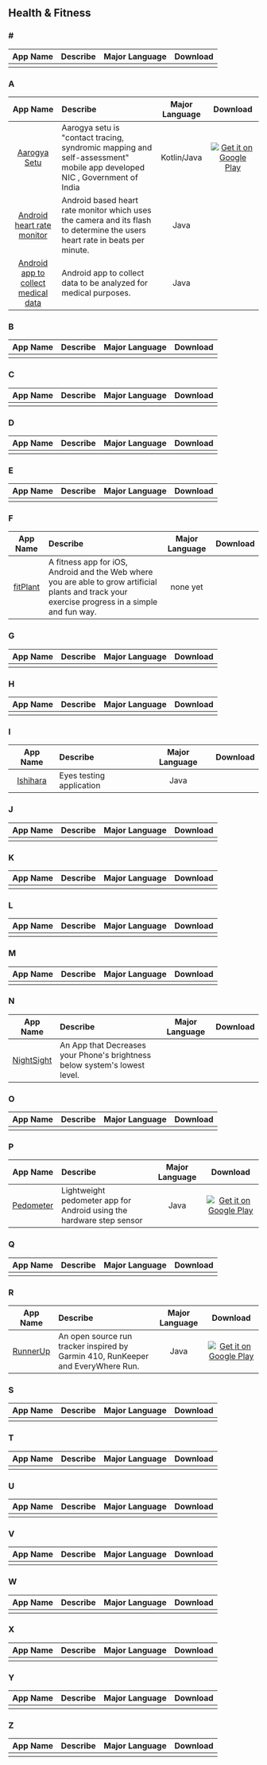## Health & Fitness  
### \#   
App Name                   | Describe                  | Major Language             | Download
:------------------------: | :------------------------ | :------------------------: | :------------------------:
| | |

### A  
App Name                   | Describe                  | Major Language             | Download 
:------------------------: | :------------------------ | :------------------------: | :------------------------: 
[Aarogya Setu](https://github.com/nic-delhi/AarogyaSetu_Android) | Aarogya setu is "contact tracing, syndromic mapping and self-assessment" mobile app developed NIC , Government of India | Kotlin/Java | [![Get it on Google Play](https://i.imgur.com/T9HnFlW.png)](https://play.google.com/store/apps/details?id=nic.goi.aarogyasetu) |
[Android heart rate monitor](https://github.com/phishman3579/android-heart-rate-monitor) | Android based heart rate monitor which uses the camera and its flash to determine the users heart rate in beats per minute. | Java | |
[Android app to collect medical data](https://github.com/Ana06/medical-data-android) | Android app to collect data to be analyzed for medical purposes. | Java | |

### B  
App Name                   | Describe                  | Major Language             | Download
:------------------------: | :------------------------ | :------------------------: | :------------------------:
| | |

### C  
App Name                   | Describe                  | Major Language             | Download
:------------------------: | :------------------------ | :------------------------: | :------------------------:
 | | |

### D  
App Name                   | Describe                  | Major Language             | Download
:------------------------: | :------------------------ | :------------------------: | :------------------------:
 | | |

### E  
App Name                   | Describe                  | Major Language             | Download
:------------------------: | :------------------------ | :------------------------: | :------------------------:
 | | |

### F  
App Name                   | Describe                  | Major Language             | Download 
:------------------------: | :------------------------ | :------------------------: | :------------------------: 
[fitPlant](https://github.com/KrisKodira/fitPlant) | A fitness app for iOS, Android and the Web where you are able to grow artificial plants and track your exercise progress in a simple and fun way. | none yet | |

### G  
App Name                   | Describe                  | Major Language             | Download
:------------------------: | :------------------------ | :------------------------: | :------------------------:
 | | |

### H  
App Name                   | Describe                  | Major Language             | Download
:------------------------: | :------------------------ | :------------------------: | :------------------------:
 | | |

### I  
App Name                   | Describe                  | Major Language             | Download
:------------------------: | :------------------------ | :------------------------: | :------------------------:
[Ishihara](https://github.com/landtanin/Ishihara) | Eyes testing application | Java |

### J  
App Name                   | Describe                  | Major Language             | Download
:------------------------: | :------------------------ | :------------------------: | :------------------------:
 | | |

### K  
App Name                   | Describe                  | Major Language             | Download
:------------------------: | :------------------------ | :------------------------: | :------------------------:
 | | |

### L  
App Name                   | Describe                  | Major Language             | Download
:------------------------: | :------------------------ | :------------------------: | :------------------------:
| | |

### M  
App Name                   | Describe                  | Major Language             | Download
:------------------------: | :------------------------ | :------------------------: | :------------------------:
 | | |

### N  
App Name                   | Describe                  | Major Language             | Download
:------------------------: | :------------------------ | :------------------------: | :------------------------:
[NightSight](https://github.com/meghalagrawal/NightSight) |An App that Decreases your Phone's brightness below system's lowest level.|

### O  
App Name                   | Describe                  | Major Language             | Download
:------------------------: | :------------------------ | :------------------------: | :------------------------:
 | | |

### P
App Name                   | Describe                  | Major Language             | Download
:------------------------: | :------------------------ | :------------------------: | :------------------------:
[Pedometer](https://github.com/j4velin/Pedometer) | Lightweight pedometer app for Android using the hardware step sensor | Java | [![Get it on Google Play](https://i.imgur.com/T9HnFlW.png)](https://play.google.com/store/apps/details?id=de.j4velin.pedometer)   

### Q  
App Name                   | Describe                  | Major Language             | Download
:------------------------: | :------------------------ | :------------------------: | :------------------------:
 | | |

### R  
App Name                   | Describe                  | Major Language             | Download 
:------------------------: | :------------------------ | :------------------------: | :------------------------: 
[RunnerUp](https://github.com/jonasoreland/runnerup) | An open source run tracker inspired by Garmin 410, RunKeeper and EveryWhere Run. | Java | [![Get it on Google Play](https://i.imgur.com/T9HnFlW.png)](https://play.google.com/store/apps/details?id=org.runnerup)

### S  
App Name                   | Describe                  | Major Language             | Download
:------------------------: | :------------------------ | :------------------------: | :------------------------:
 | | |

### T  
App Name                   | Describe                  | Major Language             | Download
:------------------------: | :------------------------ | :------------------------: | :------------------------:
 | | |

### U  
App Name                   | Describe                  | Major Language             | Download
:------------------------: | :------------------------ | :------------------------: | :------------------------:
 | | |

### V  
App Name                   | Describe                  | Major Language             | Download
:------------------------: | :------------------------ | :------------------------: | :------------------------:
 | | |

### W  
App Name                   | Describe                  | Major Language             | Download
:------------------------: | :------------------------ | :------------------------: | :------------------------:
 | | |

### X  
App Name                   | Describe                  | Major Language             | Download
:------------------------: | :------------------------ | :------------------------: | :------------------------:
 | | |

### Y  
App Name                   | Describe                  | Major Language             | Download
:------------------------: | :------------------------ | :------------------------: | :------------------------:
 | | |

### Z  
App Name                   | Describe                  | Major Language             | Download
:------------------------: | :------------------------ | :------------------------: | :------------------------:
 | | |
